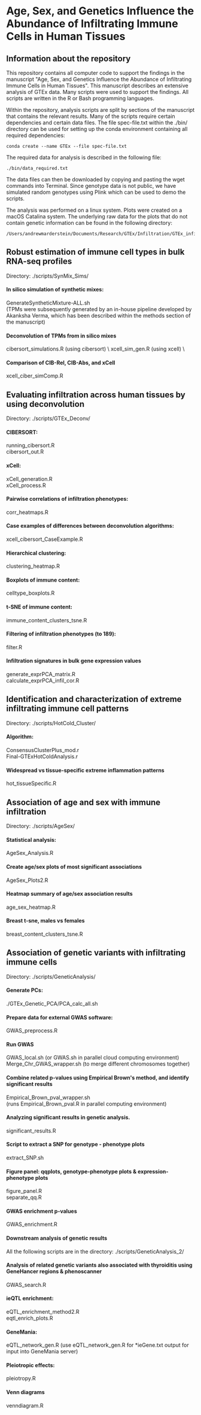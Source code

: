 # Age, Sex, and Genetics Influence the Abundance of Infiltrating Immune Cells in Human Tissues

## Information about the repository

This repository contains all computer code to support the findings in the manuscript "Age, Sex, and Genetics Influence the Abundance of Infiltrating Immune Cells in Human Tissues". This manuscript describes an extensive analysis of GTEx data. Many scripts were used to support the findings. All scripts are written in the R or Bash programming languages. 

Within the repository, analysis scripts are split by sections of the manuscript that contains the relevant results. Many of the scripts require certain dependencies and certain data files. The file spec-file.txt within the ./bin/ directory can be used for setting up the conda environment containing all required dependencies:

```
conda create --name GTEx --file spec-file.txt
```

The required data for analysis is described in the following file:

```
./bin/data_required.txt
```

The data files can then be downloaded by copying and pasting the wget commands into Terminal. Since genotype data is not public, we have simulated random genotypes using Plink which can be used to demo	the scripts.

The analysis was performed on a linux system. Plots were created on a macOS Catalina system. The underlying raw data for the plots that do not contain genetic information can be found in the following directory:

```
/Users/andrewmarderstein/Documents/Research/GTEx/Infiltration/GTEx_infil/plot_data
```


## Robust estimation of immune cell types in bulk RNA-seq profiles
Directory: ./scripts/SynMix_Sims/


#### In silico simulation of synthetic mixes:
GenerateSyntheticMixture-ALL.sh \
(TPMs were subsequently generated by an in-house pipeline developed by Akanksha Verma, which has been described within the methods section of the manuscript)

#### Deconvolution of TPMs from in silico mixes
cibersort_simulations.R (using cibersort) \ 
xcell_sim_gen.R (using xcell) \

#### Comparison of CIB-Rel, CIB-Abs, and xCell
xcell_ciber_simComp.R



## Evaluating infiltration across human tissues by using deconvolution
Directory: ./scripts/GTEx_Deconv/


#### CIBERSORT: 
running_cibersort.R \
cibersort_out.R

#### xCell: 
xCell_generation.R \
xCell_process.R

#### Pairwise correlations of infiltration phenotypes:
corr_heatmaps.R

#### Case examples of differences between deconvolution algorithms:
xcell_cibersort_CaseExample.R

#### Hierarchical clustering:
clustering_heatmap.R

#### Boxplots of immune content:
celltype_boxplots.R

#### t-SNE of immune content:
immune_content_clusters_tsne.R

#### Filtering of infiltration phenotypes (to 189):
filter.R

#### Infiltration signatures in bulk gene expression values
generate_exprPCA_matrix.R \
calculate_exprPCA_infil_cor.R



## Identification and characterization of extreme infiltrating immune cell patterns
Directory: ./scripts/HotCold_Cluster/


#### Algorithm:
ConsensusClusterPlus_mod.r \
Final-GTExHotColdAnalysis.r

#### Widespread vs tissue-specific extreme inflammation patterns
hot_tissueSpecific.R



## Association of age and sex with immune infiltration
Directory: ./scripts/AgeSex/

#### Statistical analysis:
AgeSex_Analysis.R

#### Create age/sex plots of most significant associations 
AgeSex_Plots2.R

#### Heatmap summary of age/sex association results 
age_sex_heatmap.R

#### Breast t-sne, males vs females 
breast_content_clusters_tsne.R


## Association of genetic variants with infiltrating immune cells
Directory: ./scripts/GeneticAnalysis/


#### Generate PCs:
./GTEx_Genetic_PCA/PCA_calc_all.sh

#### Prepare data for external GWAS software:
GWAS_preprocess.R

#### Run GWAS
GWAS_local.sh (or GWAS.sh in parallel cloud computing environment) \
Merge_Chr_GWAS_wrapper.sh (to merge different chromosomes together)

#### Combine related p-values using Empirical Brown's method, and identify significant results
Empirical_Brown_pval_wrapper.sh \
(runs Empirical_Brown_pval.R in parallel computing environment)

#### Analyzing significant results in genetic analysis.
significant_results.R

#### Script to extract a SNP for genotype - phenotype plots
extract_SNP.sh

#### Figure panel: qqplots, genotype-phenotype plots & expression-phenotype plots
figure_panel.R \
separate_qq.R

#### GWAS enrichment p-values
GWAS_enrichment.R


#### Downstream analysis of genetic results
All the following scripts are in the directory: ./scripts/GeneticAnalysis_2/

#### Analysis of related genetic variants also associated with thyroiditis using GeneHancer regions & phenoscanner
GWAS_search.R

#### ieQTL enrichment:
eQTL_enrichment_method2.R \
eqtl_enrich_plots.R

#### GeneMania:
eQTL_network_gen.R (use eQTL_network_gen.R for *ieGene.txt output for input into GeneMania server)

#### Pleiotropic effects:
pleiotropy.R

#### Venn diagrams
venndiagram.R


